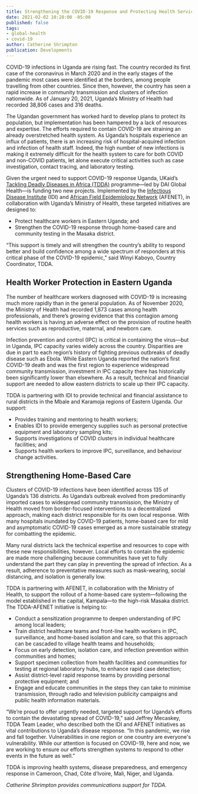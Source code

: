 ```yaml
---
title: Strengthening the COVID-19 Response and Protecting Health Services in Uganda
date: 2021-02-02 10:28:00 -05:00
published: false
tags:
- global-health
- covid-19
author: Catherine Shrimpton
publication: Developments
---
```


COVID-19 infections in Uganda are rising fast. The country recorded its first case of the coronavirus in March 2020 and in the early stages of the pandemic most cases were identified at the borders, among people travelling from other countries. Since then, however, the country has seen a rapid increase in community transmission and clusters of infection nationwide. As of January 20, 2021, Uganda’s Ministry of Health had recorded 38,806 cases and 316 deaths. 

The Ugandan government has worked hard to develop plans to protect its population, but implementation has been hampered by a lack of resources and expertise. The efforts required to contain COVID-19 are straining an already overstretched health system. As Uganda’s hospitals experience an influx of patients, there is an increasing risk of hospital-acquired infection and infection of health staff. Indeed, the high number of new infections is making it extremely difficult for the health system to care for both COVID and non-COVID patients, let alone execute critical activities such as case investigation, contact tracing, and laboratory testing.






Given the urgent need to support COVID-19 response Uganda, UKaid’s [Tackling Deadly Diseases in Africa (TDDA)](https://www.dai.com/our-work/projects/africa-tackling-deadly-diseases-in-africa-program) programme—led by DAI Global Health—is funding two new projects. Implemented by the [Infectious Disease Institute](https://idi.mak.ac.ug/) (IDI) and [African Field Epidemiology Network](http://afenet.net/) (AFENET), in collaboration with Uganda’s Ministry of Health, these targeted initiatives are designed to:
* Protect healthcare workers in Eastern Uganda; and
* Strengthen the COVID-19 response through home-based care and community testing in the Masaka district.

“This support is timely and will strengthen the country’s ability to respond better and build confidence among a wide spectrum of responders at this critical phase of the COVID-19 epidemic," said Winyi Kaboyo, Country Coordinator, TDDA.

## Health Worker Protection in Eastern Uganda

The number of healthcare workers diagnosed with COVID-19 is increasing much more rapidly than in the general population. As of November 2020, the Ministry of Health had recorded 1,873 cases among health professionals, and there’s growing evidence that this contagion among health workers is having an adverse effect on the provision of routine health services such as reproductive, maternal, and newborn care.

Infection prevention and control (IPC) is critical in containing the virus—but in Uganda, IPC capacity varies widely across the country. Disparities are due in part to each region’s history of fighting previous outbreaks of deadly disease such as Ebola. While Eastern Uganda reported the nation’s first COVID-19 death and was the first region to experience widespread community transmission, investment in IPC capacity there has historically been significantly lower than elsewhere. As a result, technical and financial support are needed to allow eastern districts to scale up their IPC capacity.

TDDA is partnering with IDI to provide technical and financial assistance to rural districts in the Mbale and Karamoja regions of Eastern Uganda. Our support:
* Provides training and mentoring to health workers;
* Enables IDI to provide emergency supplies such as personal protective equipment and laboratory sampling kits;
* Supports investigations of COVID clusters in individual healthcare facilities; and
* Supports health workers to improve IPC, surveillance, and behaviour change activities.

## Strengthening Home-Based Care

Clusters of COVID-19 infections have been identified across 135 of Uganda’s 136 districts. As Uganda’s outbreak evolved from predominantly imported cases to widespread community transmission, the Ministry of Health moved from border-focused interventions to a decentralized approach, making each district responsible for its own local response. With many hospitals inundated by COVID-19 patients, home-based care for mild and asymptomatic COVID-19 cases emerged as a more sustainable strategy for combatting the epidemic.

Many rural districts lack the technical expertise and resources to cope with these new responsibilities, however. Local efforts to contain the epidemic are made more challenging because communities have yet to fully understand the part they can play in preventing the spread of infection. As a result, adherence to preventative measures such as mask-wearing, social distancing, and isolation is generally low.
 
TDDA is partnering with AFENET, in collaboration with the Ministry of Health, to support the rollout of a home-based care system—following the model established in the capital, Kampala—to the high-risk Masaka district. The TDDA-AFENET initiative is helping to:
* Conduct a sensitization programme to deepen understanding of IPC among local leaders;
* Train district healthcare teams and front-line health workers in IPC, surveillance, and home-based isolation and care, so that this approach can be cascaded to village health teams and households;
* Focus on early detection, isolation care, and infection prevention within communities and homes;
* Support specimen collection from health facilities and communities for testing at regional laboratory hubs, to enhance rapid case detection;
* Assist district-level rapid response teams by providing personal protective equipment; and 
* Engage and educate communities in the steps they can take to minimise transmission, through radio and television publicity campaigns and public health information materials.

“We’re proud to offer urgently needed, targeted support for Uganda’s efforts to contain the devastating spread of COVID-19,” said Jeffrey Mecaskey, TDDA Team Leader, who described both the IDI and AFENET initiatives as vital contributions to Uganda’s disease response. “In this pandemic, we rise and fall together. Vulnerabilities in one region or one country are everyone's vulnerability. While our attention is focused on COVID-19, here and now, we are working to ensure our efforts strengthen systems to respond to other events in the future as well.” 

TDDA is improving health systems, disease preparedness, and emergency response in Cameroon, Chad, Côte d’Ivoire, Mali, Niger, and Uganda.

*Catherine Shrimpton provides communications support for TDDA.*